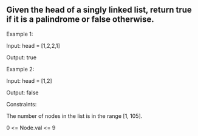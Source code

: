 ## Given the head of a singly linked list, return true if it is a palindrome or false otherwise.

 

Example 1:


Input: head = [1,2,2,1]

Output: true

Example 2:


Input: head = [1,2]

Output: false
 

Constraints:

The number of nodes in the list is in the range [1, 105].

0 <= Node.val <= 9
 

